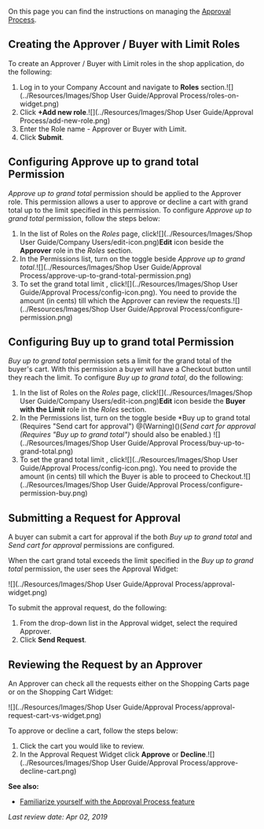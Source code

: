 
On this page you can find the instructions on managing the [Approval Process](https://documentation.spryker.com/v2/docs/approval-process-201903).

## Creating the Approver / Buyer with Limit Roles

To create an Approver / Buyer with Limit roles in the shop application, do the following:

1. Log in to your Company Account and navigate to **Roles** section.![](../Resources/Images/Shop User Guide/Approval Process/roles-on-widget.png)
2. Click **+Add new role**.![](../Resources/Images/Shop User Guide/Approval Process/add-new-role.png)
3. Enter the Role name - Approver or Buyer with Limit.
4. Click **Submit**.

## Configuring Approve up to grand total Permission

*Approve up to grand total* permission should be applied to the Approver role. This permission allows a user to approve or decline a cart with grand total up to the limit specified in this permission. To configure *Approve up to grand total* permission, follow the steps below:

1. In the list of Roles on the *Roles* page, click![](../Resources/Images/Shop User Guide/Company Users/edit-icon.png)**Edit** icon beside the **Approver** role in the *Roles* section.
2. In the Permissions list, turn on the toggle beside  *Approve up to grand total*.![](../Resources/Images/Shop User Guide/Approval Process/approve-up-to-grand-total-permission.png)
3. To set the grand total limit , click![](../Resources/Images/Shop User Guide/Approval Process/config-icon.png). You need to provide the amount (in cents) till which the Approver can review the requests.![](../Resources/Images/Shop User Guide/Approval Process/configure-permission.png)

## Configuring Buy up to grand total Permission

*Buy up to grand total*  permission sets a limit for the grand total of the buyer's cart. With this permission a buyer will have a Checkout button until they reach the limit. 
To configure *Buy up to grand total*, do the following:

1. In the list of Roles on the *Roles* page, click![](../Resources/Images/Shop User Guide/Company Users/edit-icon.png)**Edit** icon beside the **Buyer with the Limit** role in the *Roles* section.
2. In the Permissions list, turn on the toggle beside *Buy up to grand total (Requires "Send cart for approval")
@(Warning)()(*Send cart for approval (Requires "Buy up to grand total")* should also be enabled.)
![](../Resources/Images/Shop User Guide/Approval Process/buy-up-to-grand-total.png)
3. To set the grand total limit , click![](../Resources/Images/Shop User Guide/Approval Process/config-icon.png). You need to provide the amount (in cents) till which the Buyer is able to proceed to Checkout.![](../Resources/Images/Shop User Guide/Approval Process/configure-permission-buy.png)

## Submitting a Request for Approval

A buyer can submit a cart for approval if the both *Buy up to grand total* and *Send cart for approval* permissions are configured.

When the cart grand total exceeds the limit specified in the *Buy up to grand total* permission, the user sees the Approval Widget:

![](../Resources/Images/Shop User Guide/Approval Process/approval-widget.png)

To submit the approval request, do the following:

1. From the drop-down list in the Approval widget, select the required Approver.
2. Click **Send Request**.

## Reviewing the Request by an Approver

An Approver can check all the requests either on the Shopping Carts page or on the Shopping Cart Widget:

![](../Resources/Images/Shop User Guide/Approval Process/approval-request-cart-vs-widget.png)

To approve or decline a cart, follow the steps below:

1. Click the cart you would like to review.
2. In the Approval Request Widget click **Approve** or **Decline**.![](../Resources/Images/Shop User Guide/Approval Process/approve-decline-cart.png)

**See also:**

* [Familiarize yourself with the Approval Process feature](https://documentation.spryker.com/v2/docs/approval-process-overview-201903)

*Last review date: Apr 02, 2019*

